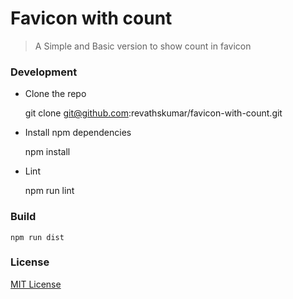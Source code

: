 # Favicon with count

> A Simple and Basic version to show count in favicon

### Development

* Clone the repo

    git clone git@github.com:revathskumar/favicon-with-count.git

* Install npm dependencies

    npm install

* Lint 

    npm run lint

### Build

    npm run dist

### License

[MIT License](http://revathskumar.mit-license.org/)
